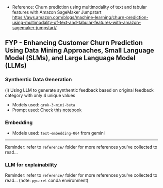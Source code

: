 - Reference: Churn prediction using multimodality of text and tabular features with Amazon SageMaker Jumpstart https://aws.amazon.com/blogs/machine-learning/churn-prediction-using-multimodality-of-text-and-tabular-features-with-amazon-sagemaker-jumpstart/


## FYP - Enhancing Customer Churn Prediction Using Data Mining Approaches, Small Language Model (SLMs), and Large Language Model (LLMs)

### Synthentic Data Generation

(i) Using LLM to generate synthentic feedback based on original feedback category with only 4 unique values

- Models used: `grok-3-mini-beta`
- Prompt used: Check [this notebook](notebook/text-representation/utils/prepare_llm_prompt.py)


### Embedding

- Models used: `text-embedding-004` from gemini

----

Reminder: refer to `reference/` folder for more references you've collected to read...


### LLM for explainability

Reminder: refer to `reference/` folder for more references you've collected to read... (note: `pycaret` conda environment)
